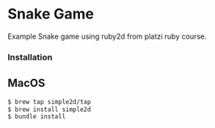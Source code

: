 # Snake Game

Example Snake game using ruby2d from platzi ruby course.

### Installation

## MacOS

```sh
$ brew tap simple2d/tap
$ brew install simple2d
$ bundle install
```

